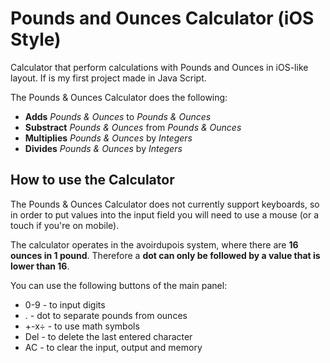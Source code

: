 # Pounds and Ounces Calculator (iOS Style)
Calculator that perform calculations with Pounds and Ounces in iOS-like layout.
If is my first project made in Java Script.

The Pounds & Ounces Calculator does the following:
* **Adds** _Pounds & Ounces_ to _Pounds & Ounces_
* **Substract** _Pounds & Ounces_ from _Pounds & Ounces_
* **Multiplies** _Pounds & Ounces_ by _Integers_
* **Divides** _Pounds & Ounces_ by _Integers_

## How to use the Calculator
The Pounds & Ounces Calculator does not currently support keyboards, so in order to put values into the input field you will need to use a mouse (or a touch if you're on mobile).

The calculator operates in the avoirdupois system, where there are **16 ounces in 1 pound**. Therefore a **dot can only be followed by a value that is lower than 16**.

You can use the following buttons of the main panel:
* 0-9 - to input digits
* . - dot to separate pounds from ounces
* +-x÷ - to use math symbols
* Del - to delete the last entered character
* AC - to clear the input, output and memory

